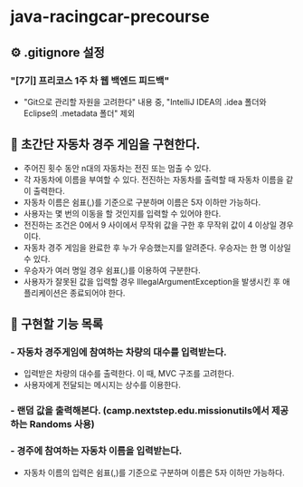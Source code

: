 # java-racingcar-precourse

## ︎⚙️ .gitignore 설정
### "[7기] 프리코스 1주 차 웹 백엔드 피드백" 
* "Git으로 관리할 자원을 고려한다" 내용 중, "IntelliJ IDEA의 .idea 폴더와 Eclipse의 .metadata 폴더" 제외

## 🚀 초간단 자동차 경주 게임을 구현한다.
* 주어진 횟수 동안 n대의 자동차는 전진 또는 멈출 수 있다.
* 각 자동차에 이름을 부여할 수 있다. 전진하는 자동차를 출력할 때 자동차 이름을 같이 출력한다.
* 자동차 이름은 쉼표(,)를 기준으로 구분하며 이름은 5자 이하만 가능하다.
* 사용자는 몇 번의 이동을 할 것인지를 입력할 수 있어야 한다.
* 전진하는 조건은 0에서 9 사이에서 무작위 값을 구한 후 무작위 값이 4 이상일 경우이다.
* 자동차 경주 게임을 완료한 후 누가 우승했는지를 알려준다. 우승자는 한 명 이상일 수 있다.
* 우승자가 여러 명일 경우 쉼표(,)를 이용하여 구분한다.
* 사용자가 잘못된 값을 입력할 경우 IllegalArgumentException을 발생시킨 후 애플리케이션은 종료되어야 한다.

## ︎📝 구현할 기능 목록
### - 자동차 경주게임에 참여하는 차량의 대수를 입력받는다.
* 입력받은 차량의 대수를 출력한다. 이 때, MVC 구조를 고려한다.
* 사용자에게 전달되는 메시지는 상수를 이용한다.
### - 랜덤 값을 출력해본다. (camp.nextstep.edu.missionutils에서 제공하는 Randoms 사용)
### - 경주에 참여하는 자동차 이름을 입력받는다.
* 자동차 이름의 입력은 쉼표(,)를 기준으로 구분하며 이름은 5자 이하만 가능하다.

